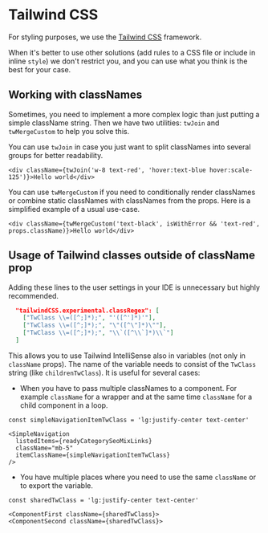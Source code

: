 # Tailwind CSS

For styling purposes, we use the [Tailwind CSS](https://tailwindcss.com/) framework.

When it's better to use other solutions (add rules to a CSS file or include in inline `style`) we don't restrict you, and you can use what you think is the best for your case.

## Working with classNames

Sometimes, you need to implement a more complex logic than just putting a simple className string. Then we have two utilities: `twJoin` and `twMergeCustom` to help you solve this.

You can use `twJoin` in case you just want to split classNames into several groups for better readability.

```tsx
<div className={twJoin('w-8 text-red', 'hover:text-blue hover:scale-125')}>Hello world</div>
```

You can use `twMergeCustom` if you need to conditionally render classNames or combine static classNames with classNames from the props. Here is a simplified example of a usual use-case.

```tsx
<div className={twMergeCustom('text-black', isWithError && 'text-red', props.className)}>Hello world</div>
```

## Usage of Tailwind classes outside of className prop

Adding these lines to the user settings in your IDE is unnecessary but highly recommended.

```json
  "tailwindCSS.experimental.classRegex": [
    ["TwClass \\=([^;]*);", "'([^']*)'"],
    ["TwClass \\=([^;]*);", "\"([^\"]*)\""],
    ["TwClass \\=([^;]*);", "\\`([^\\`]*)\\`"]
  ]
```

This allows you to use Tailwind IntelliSense also in variables (not only in `className` props). The name of the variable needs to consist of the `TwClass` string (like `childrenTwClass`). It is useful for several cases:

-   When you have to pass multiple classNames to a component. For example `className` for a wrapper and at the same time `className` for a child component in a loop.

```tsx
const simpleNavigationItemTwClass = 'lg:justify-center text-center'

<SimpleNavigation
  listedItems={readyCategorySeoMixLinks}
  className="mb-5"
  itemClassName={simpleNavigationItemTwClass}
/>
```

-   You have multiple places where you need to use the same `className` or to export the variable.

```tsx
const sharedTwClass = 'lg:justify-center text-center'

<ComponentFirst className={sharedTwClass}>
<ComponentSecond className={sharedTwClass}>
```
